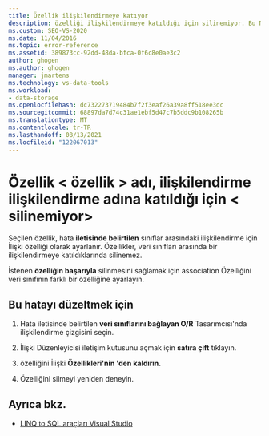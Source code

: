 ```yaml
---
title: Özellik ilişkilendirmeye katıyor
description: özelliği ilişkilendirmeye katıldığı için silinemiyor. Bu Nesne İlişkisel Tasarımcısı (O/R Tasarımcısı) iletisiyle ilgili bilgileri görüntüleme.
ms.custom: SEO-VS-2020
ms.date: 11/04/2016
ms.topic: error-reference
ms.assetid: 389873cc-92dd-48da-bfca-0f6c8e0ae3c2
author: ghogen
ms.author: ghogen
manager: jmartens
ms.technology: vs-data-tools
ms.workload:
- data-storage
ms.openlocfilehash: dc732273719484b7f2f3eaf26a39a8ff518ee3dc
ms.sourcegitcommit: 68897da7d74c31ae1ebf5d47c7b5ddc9b108265b
ms.translationtype: MT
ms.contentlocale: tr-TR
ms.lasthandoff: 08/13/2021
ms.locfileid: "122067013"
---
```

# <a name="the-property-ltproperty-namegt-cannot-be-deleted-because-it-is-participating-in-the-association-ltassociation-namegt"></a>Özellik &lt; özellik &gt; adı, ilişkilendirme ilişkilendirme adına katıldığı için &lt; silinemiyor&gt;

Seçilen özellik, hata **iletisinde belirtilen** sınıflar arasındaki ilişkilendirme için İlişki özelliği olarak ayarlanır. Özellikler, veri sınıfları arasında bir ilişkilendirmeye katıldıklarında silinemez.

İstenen **özelliğin başarıyla** silinmesini sağlamak için association Özelliğini veri sınıfının farklı bir özelliğine ayarlayın.

## <a name="to-correct-this-error"></a>Bu hatayı düzeltmek için

1. Hata iletisinde belirtilen **veri sınıflarını bağlayan O/R** Tasarımcısı'nda ilişkilendirme çizgisini seçin.

2. İlişki Düzenleyicisi iletişim kutusunu açmak için **satıra çift** tıklayın.

3. özelliğini İlişki **Özellikleri'nin 'den kaldırın.**

4. Özelliğini silmeyi yeniden deneyin.

## <a name="see-also"></a>Ayrıca bkz.

- [LINQ to SQL araçları Visual Studio](../data-tools/linq-to-sql-tools-in-visual-studio2.md)